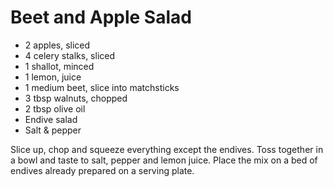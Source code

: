 # Beet and Apple Salad

* 2 apples, sliced
* 4 celery stalks, sliced
* 1 shallot, minced
* 1 lemon, juice
* 1 medium beet, slice into matchsticks
* 3 tbsp walnuts, chopped
* 2 tbsp olive oil
* Endive salad
* Salt & pepper

Slice up, chop and squeeze everything except the endives. Toss together in a
bowl and taste to salt, pepper and lemon juice. Place the mix on a bed of
endives already prepared on a serving plate.
